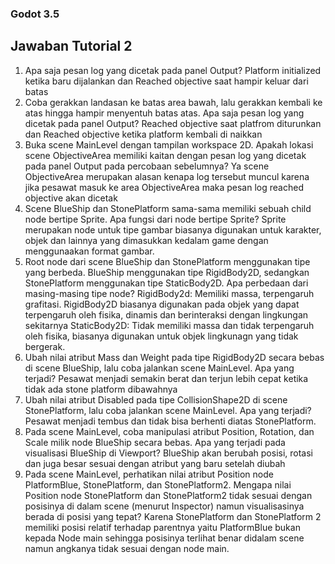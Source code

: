 ### Godot 3.5
## Jawaban Tutorial 2
1. Apa saja pesan log yang dicetak pada panel Output?
    Platform initialized ketika baru dijalankan dan Reached objective saat hampir keluar dari batas
2. Coba gerakkan landasan ke batas area bawah, lalu gerakkan kembali ke atas hingga hampir menyentuh batas atas. Apa saja pesan log yang dicetak pada panel Output?
   Reached objective saat platfrom diturunkan dan Reached objective ketika platform kembali di naikkan
3. Buka scene MainLevel dengan tampilan workspace 2D. Apakah lokasi scene ObjectiveArea memiliki kaitan dengan pesan log yang dicetak pada panel Output pada percobaan sebelumnya?
    Ya scene ObjectiveArea merupakan alasan kenapa log tersebut muncul karena jika pesawat masuk ke area ObjectiveArea maka pesan log reached objective akan dicetak
4. Scene BlueShip dan StonePlatform sama-sama memiliki sebuah child node bertipe Sprite. Apa fungsi dari node bertipe Sprite?
    Sprite merupakan node untuk tipe gambar biasanya digunakan untuk karakter, objek dan lainnya yang dimasukkan kedalam game dengan menggunaakan format gambar.
5. Root node dari scene BlueShip dan StonePlatform menggunakan tipe yang berbeda. BlueShip menggunakan tipe RigidBody2D, sedangkan StonePlatform menggunakan tipe StaticBody2D. Apa perbedaan dari masing-masing tipe node?
    RigidBody2d:
        Memiliki massa, terpengaruh grafitasi. RigidBody2D biasanya digunakan pada objek yang dapat terpengaruh oleh fisika, dinamis dan berinteraksi dengan lingkungan sekitarnya
    StaticBody2D:
        Tidak memiliki massa dan tidak terpengaruh oleh fisika, biasanya digunakan untuk objek lingkunagn yang tidak bergerak.
6. Ubah nilai atribut Mass dan Weight pada tipe RigidBody2D secara bebas di scene BlueShip, lalu coba jalankan scene MainLevel. Apa yang terjadi?
    Pesawat menjadi semakin berat dan terjun lebih cepat ketika tidak ada stone platform dibawahnya
7. Ubah nilai atribut Disabled pada tipe CollisionShape2D di scene StonePlatform, lalu coba jalankan scene MainLevel. Apa yang terjadi?
    Pesawat menjadi tembus dan tidak bisa berhenti diatas StonePlatform.
8. Pada scene MainLevel, coba manipulasi atribut Position, Rotation, dan Scale milik node BlueShip secara bebas. Apa yang terjadi pada visualisasi BlueShip di Viewport?
    BlueShip akan berubah posisi, rotasi dan juga besar sesuai dengan atribut yang baru setelah diubah
9. Pada scene MainLevel, perhatikan nilai atribut Position node PlatformBlue, StonePlatform, dan StonePlatform2. Mengapa nilai Position node StonePlatform dan StonePlatform2 tidak sesuai dengan posisinya di dalam scene (menurut Inspector) namun visualisasinya berada di posisi yang tepat?
    Karena StonePlatform dan StonePlatform 2 memiliki posisi relatif terhadap parentnya yaitu PlatformBlue bukan kepada Node main sehingga posisinya terlihat benar didalam scene namun angkanya tidak sesuai dengan node main.
